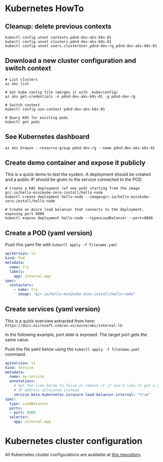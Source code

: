 # Kubernetes HowTo

## Cleanup: delete previous contexts

```shell
kubectl config unset contexts.pdnd-dev-aks-k8s-01
kubectl config unset clusters.pdnd-dev-aks-k8s-01
kubectl config unset users.clusterUser_pdnd-dev-rg_pdnd-dev-aks-k8s-01
```

## Download a new cluster configuration and switch context

```shell
# List clusters
az aks list

# Get kube config file (merges it with .kube/config)
az aks get-credentials -n pdnd-dev-aks-k8s-01 -g pdnd-dev-rg

# Switch context
kubectl config use-context pdnd-dev-aks-k8s-01

# Query K8S for existing pods
kubectl get pods
```

## See Kubernetes dashboard

```shell
az aks browse --resource-group pdnd-dev-rg --name pdnd-dev-aks-k8s-01
```

## Create demo container and expose it publicly

This is a quick demo to test the system. A deployment should be created and a public IP should be given to the service connected to the POD.

```shell
# Create a K8S deployment (of one pod) starting from the image gcr.io/hello-minikube-zero-install/hello-node
kubectl create deployment hello-node --image=gcr.io/hello-minikube-zero-install/hello-node

# Create an Azure load balancer that connects to the deployment, exposing port 8080
kubectl expose deployment hello-node --type=LoadBalancer --port=8080
```

## Create a POD (yaml version)

Push this yaml file with `kubectl apply -f filename.yaml`

```yaml
apiVersion: v1
kind: Pod
metadata:
  name: try
  labels:
    app: internal-app
spec:
  containers:
    - name: try
      image: "gcr.io/hello-minikube-zero-install/hello-node"
```

## Create services (yaml version)

This is a quick overview extracted from here: `https://docs.microsoft.com/en-us/azure/aks/internal-lb`

In the following example, port `8080` is exposed. The target port gets the same value.

Push the file yaml below using the `kubectl apply -f filename.yaml` command.

```yaml
apiVersion: v1
kind: Service
metadata:
  name: my-service
  annotations:
    # Set the line below to false or remove it if you'd like to get a public
    # IP address allocated instead
    service.beta.kubernetes.io/azure-load-balancer-internal: "true"
spec:
  type: LoadBalancer
  ports:
  - port: 8080
  selector:
    app: internal-app
```

# Kubernetes cluster configuration

All Kubernetes cluster configurations are available at [this repository](https://github.com/teamdigitale/pdnd-infra-post-config).

